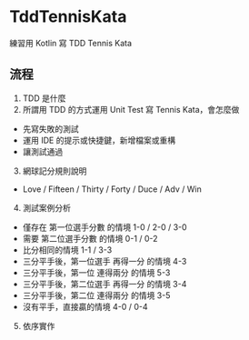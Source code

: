 # TddTennisKata
練習用 Kotlin 寫 TDD Tennis Kata

## 流程
1. TDD 是什麼
2. 所謂用 TDD 的方式運用 Unit Test 寫 Tennis Kata，會怎麼做
 - 先寫失敗的測試
 - 運用 IDE 的提示或快捷鍵，新增檔案或重構
 - 讓測試通過
3. 網球記分規則說明
 - Love / Fifteen / Thirty / Forty / Duce / Adv / Win
4. 測試案例分析
 - 僅存在 第一位選手分數 的情境 1-0 / 2-0 / 3-0
 - 需要 第二位選手分數 的情境 0-1 / 0-2
 - 比分相同的情境 1-1 / 3-3
 - 三分平手後，第一位選手 再得一分 的情境 4-3
 - 三分平手後，第一位 連得兩分 的情境 5-3
 - 三分平手後，第二位選手 再得一分 的情境 3-4
 - 三分平手後，第二位 連得兩分 的情境 3-5
 - 沒有平手，直接贏的情境 4-0 / 0-4
5. 依序實作
